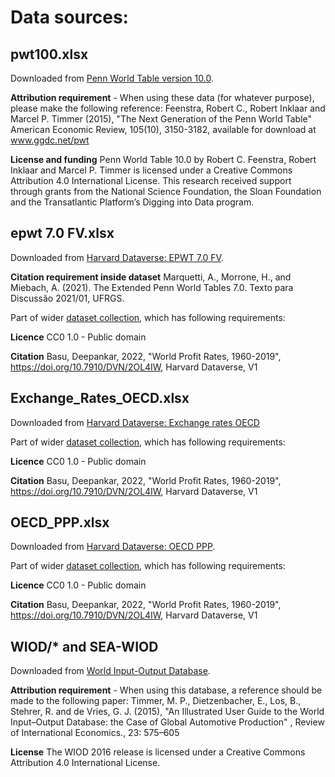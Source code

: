 # Data sources:

## pwt100.xlsx

Downloaded from [Penn World Table version 10.0](https://www.rug.nl/ggdc/productivity/pwt/?lang=en).

**Attribution requirement** - When using these data (for whatever purpose), please make the following reference:
Feenstra, Robert C., Robert Inklaar and Marcel P. Timmer (2015), "The Next Generation of the Penn World Table" American Economic Review, 105(10), 3150-3182, available for download at www.ggdc.net/pwt

**License and funding**
Penn World Table 10.0 by Robert C. Feenstra, Robert Inklaar and Marcel P. Timmer is licensed under a Creative Commons Attribution 4.0 International License. This research received support through grants from the National Science Foundation, the Sloan Foundation and the Transatlantic Platform’s Digging into Data program.

## epwt 7.0 FV.xlsx

Downloaded from [Harvard Dataverse: EPWT 7.0 FV](https://dataverse.harvard.edu/file.xhtml?fileId=6022652&version=1.1).

**Citation requirement inside dataset**
Marquetti, A., Morrone, H., and Miebach, A. (2021). The Extended Penn World Tables 7.0. Texto para Discussão 2021/01, UFRGS.

Part of wider [dataset collection](https://dataverse.harvard.edu/dataset.xhtml?persistentId=doi:10.7910/DVN/2OL4IW&version=1.1), which has following requirements:

**Licence**
CC0 1.0 - Public domain

**Citation**
Basu, Deepankar, 2022, "World Profit Rates, 1960-2019", https://doi.org/10.7910/DVN/2OL4IW, Harvard Dataverse, V1

## Exchange_Rates_OECD.xlsx

Downloaded from [Harvard Dataverse: Exchange rates OECD](https://dataverse.harvard.edu/file.xhtml?fileId=6022654&version=1.1)

Part of wider [dataset collection](https://dataverse.harvard.edu/dataset.xhtml?persistentId=doi:10.7910/DVN/2OL4IW&version=1.1), which has following requirements:

**Licence**
CC0 1.0 - Public domain

**Citation**
Basu, Deepankar, 2022, "World Profit Rates, 1960-2019", https://doi.org/10.7910/DVN/2OL4IW, Harvard Dataverse, V1

## OECD_PPP.xlsx

Downloaded from [Harvard Dataverse: OECD PPP](https://dataverse.harvard.edu/file.xhtml?fileId=6022651&version=1.1).

Part of wider [dataset collection](https://dataverse.harvard.edu/dataset.xhtml?persistentId=doi:10.7910/DVN/2OL4IW&version=1.1), which has following requirements:

**Licence**
CC0 1.0 - Public domain

**Citation**
Basu, Deepankar, 2022, "World Profit Rates, 1960-2019", https://doi.org/10.7910/DVN/2OL4IW, Harvard Dataverse, V1

## WIOD/\* and SEA-WIOD

Downloaded from [World Input-Output Database](https://www.rug.nl/ggdc/valuechain/wiod/wiod-2016-release).

**Attribution requirement** - When using this database, a reference should be made to the following paper:
Timmer, M. P., Dietzenbacher, E., Los, B., Stehrer, R. and de Vries, G. J. (2015), "An Illustrated User Guide to the World Input–Output Database: the Case of Global Automotive Production" , Review of International Economics., 23: 575–605

**License**
The WIOD 2016 release is licensed under a Creative Commons Attribution 4.0 International License.
